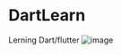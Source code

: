 # DartLearn
Lerning Dart/flutter
![image](https://github.com/BenoitGoethals/DartLearn/assets/1076279/3bfe3aaf-c063-449e-8064-8ef8cba83a27)
